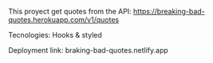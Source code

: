 This proyect get quotes from the API: https://breaking-bad-quotes.herokuapp.com/v1/quotes

Tecnologies: Hooks & styled

Deployment link: braking-bad-quotes.netlify.app
